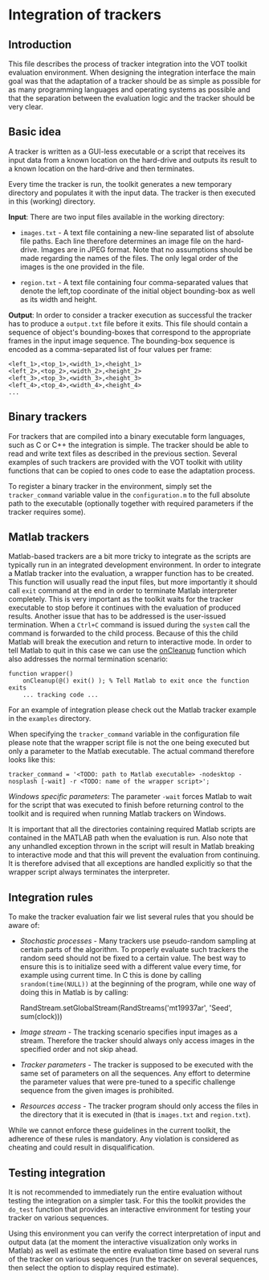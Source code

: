Integration of trackers
=======================

Introduction
------------

This file describes the process of tracker integration into the VOT toolkit evaluation environment. When designing the integration interface the main goal was that the adaptation of a tracker should be as simple as possible for as many programming languages and operating systems as possible and that the separation between the evaluation logic and the tracker should be very clear.

Basic idea
----------

A tracker is written as a GUI-less executable or a script that receives its input data from a known location on the hard-drive and outputs its result to a known location on the hard-drive and then terminates.

Every time the tracker is run, the toolkit generates a new temporary directory and populates it with the input data. The tracker is then executed in this (working) directory.

**Input**: There are two input files available in the working directory:

* `images.txt` - A text file containing a new-line separated list of absolute file paths. Each line therefore determines an image file on the hard-drive. Images are in JPEG format. Note that no assumptions should be made regarding the names of the files. The only legal order of the images is the one provided in the file.

* `region.txt` - A text file containing four comma-separated values that denote the left,top coordinate of the initial object bounding-box as well as its width and height.

**Output**: In order to consider a tracker execution as successful the tracker has to produce a `output.txt` file before it exits. This file should contain a sequence of object's bounding-boxes that correspond to the appropriate frames in the input image sequence. The bounding-box sequence is encoded as a comma-separated list of four values per frame:

    <left_1>,<top_1>,<width_1>,<height_1>
    <left_2>,<top_2>,<width_2>,<height_2>
    <left_3>,<top_3>,<width_3>,<height_3>
    <left_4>,<top_4>,<width_4>,<height_4>
    ...

Binary trackers
---------------

For trackers that are compiled into a binary executable form languages, such as C or C++ the integration is simple. The tracker should be able to read and write text files as described in the previous section. Several examples of such trackers are provided with the VOT toolkit with utility functions that can be copied to ones code to ease the adaptation process. 

To register a binary tracker in the environment, simply set the `tracker_command` variable value in the `configuration.m` to the full absolute path to the executable (optionally together with required parameters if the tracker requires some).

Matlab trackers
---------------

Matlab-based trackers are a bit more tricky to integrate as the scripts are typically run in an integrated development environment. In order to integrate a Matlab tracker into the evaluation, a wrapper function has to be created. This function will usually read the input files, but more importantly it should call `exit` command at the end in order to terminate Matlab interpreter completely. This is very important as the toolkit waits for the tracker executable to stop before it continues with the evaluation of produced results. Another issue that has to be addressed is the user-issued termination. When a `Ctrl+C` command is issued during the `system` call the command is forwarded to the child process. Because of this the child Matlab will break the execution and return to interactive mode. In order to tell Matlab to quit in this case we can use the [onCleanup](http://www.mathworks.com/help/matlab/ref/oncleanup.html) function which also addresses the normal termination scenario:

	function wrapper()
		onCleanup(@() exit() ); % Tell Matlab to exit once the function exits
		... tracking code ...

 For an example of integration please check out the Matlab tracker example in the `examples` directory.

When specifying the `tracker_command` variable in the configuration file please note that the wrapper script file is not the one being executed but only a parameter to the Matlab executable. The actual command therefore looks like this:

    tracker_command = '<TODO: path to Matlab executable> -nodesktop -nosplash [-wait] -r <TODO: name of the wrapper script>';

_Windows specific parameters_: The parameter `-wait` forces Matlab to wait for the script that was executed to finish before returning control to the toolkit and is required when running Matlab trackers on Windows.

It is important that all the directories containing required Matlab scripts are contained in the MATLAB path when the evaluation is run. Also note that any unhandled exception thrown in the script will result in Matlab breaking to interactive mode and that this will prevent the evaluation from continuing. It is therefore advised that all exceptions are handled explicitly so that the wrapper script always terminates the interpreter.

Integration rules
-----------------

To make the tracker evaluation fair we list several rules that you should be aware of:

* _Stochastic processes_ - Many trackers use pseudo-random sampling at certain parts of the algorithm. To properly evaluate such trackers the random seed should not be fixed to a certain value. The best way to ensure this is to initialize seed with a different value every time, for example using current time. In C this is done by calling `srandom(time(NULL))` at the beginning of the program, while one way of doing this in Matlab is by calling:

	RandStream.setGlobalStream(RandStreams('mt19937ar', 'Seed', sum(clock)))

* _Image stream_ - The tracking scenario specifies input images as a stream. Therefore the tracker should always only access images in the specified order and not skip ahead. 
* _Tracker parameters_ - The tracker is supposed to be executed with the same set of parameters on all the sequences. Any effort to determine the parameter values that were pre-tuned to a specific challenge sequence from the given images is prohibited.
* _Resources access_ - The tracker program should only access the files in the directory that it is executed in (that is `images.txt` and `region.txt`).

While we cannot enforce these guidelines in the current toolkit, the adherence of these rules is mandatory. Any violation is considered as cheating and could result in disqualification.

Testing integration
-------------------

It is not recommended to immediately run the entire evaluation without testing the integration on a simpler task. For this the toolkit provides the `do_test` function that provides an interactive environment for testing your tracker on various sequences.

Using this environment you can verify the correct interpretation of input and output data (at the moment the interactive visualization only works in Matlab) as well as estimate the entire evaluation time based on several runs of the tracker on various sequences (run the tracker on several sequences, then select the option to display required estimate).
